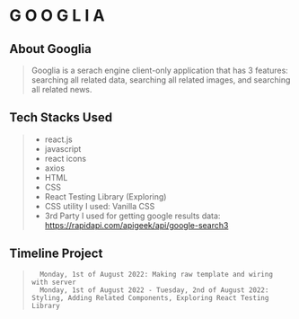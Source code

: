 # G O O G L I A

## About Googlia
> Googlia is a serach engine client-only application that has 3 features: searching all related data, searching all related images, and searching all related news.

## Tech Stacks Used
> - react.js
> - javascript
> - react icons
> - axios
> - HTML
> - CSS
> - React Testing Library (Exploring)
> - CSS utility I used: Vanilla CSS
> - 3rd Party I used for getting google results data: https://rapidapi.com/apigeek/api/google-search3

## Timeline Project
>       Monday, 1st of August 2022: Making raw template and wiring with server 
>       Monday, 1st of August 2022 - Tuesday, 2nd of August 2022: Styling, Adding Related Components, Exploring React Testing Library



